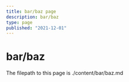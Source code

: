 ```yaml
---
title: bar/baz page
description: bar/baz
type: page
published: "2021-12-01"
---
```


# bar/baz
The filepath to this page is ./content/bar/baz.md
